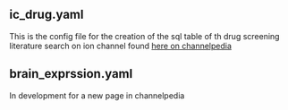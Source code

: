 ## ic_drug.yaml

This is the config file for the creation of the sql table of th drug screening literature search on ion channel found [here on channelpedia](https://channelpedia.epfl.ch/drug_mapping)

## brain_exprssion.yaml

In development for a new page in channelpedia